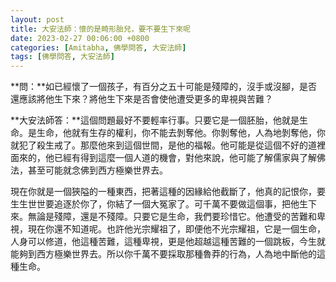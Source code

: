 ```yaml
---
layout: post
title: 大安法師：懷的是畸形胎兒，要不要生下來呢
date: 2023-02-27 00:06:00 +0800
categories: [Amitabha, 佛學問答, 大安法師]
tags: [佛學問答, 大安法師]
---
```


**問：**如已經懷了一個孩子，有百分之五十可能是殘障的，沒手或沒腳，是否還應該將他生下來？將他生下來是否會使他遭受更多的卑視與苦難？

**大安法師答：**這個問題最好不要輕率行事。只要它是一個胚胎，他就是生命。是生命，他就有生存的權利，你不能去剝奪他。你剝奪他，人為地剝奪他，你就犯了殺生戒了。那麼他來到這個世間，是他的福報。他可能是從這個不好的道裡面來的，他已經有得到這麼一個人道的機會，對他來說，他可能了解儒家與了解佛法，甚至可能就念佛到西方極樂世界去。

現在你就是一個狹隘的一種東西，把著這種的因緣給他截斷了，他真的記恨你，要生生世世要追逐於你了，你結了一個大冤家了。可千萬不要做這個事，把他生下來。無論是殘障，還是不殘障。只要它是生命，我們要珍惜它。他遭受的苦難和卑視，現在你還不知道呢。也許他光宗耀祖了，即便他不光宗耀祖，它是一個生命，人身可以修道，他這種苦難，這種卑視，更是他超越這種苦難的一個跳板，今生就能夠到西方極樂世界去。所以你千萬不要採取那種魯莽的行為，人為地中斷他的這種生命。

